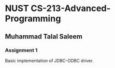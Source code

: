 #  NUST CS-213-Advanced-Programming
## Muhammad Talal Saleem
### Assignment  1

Basic implementation of JDBC-ODBC driver.

